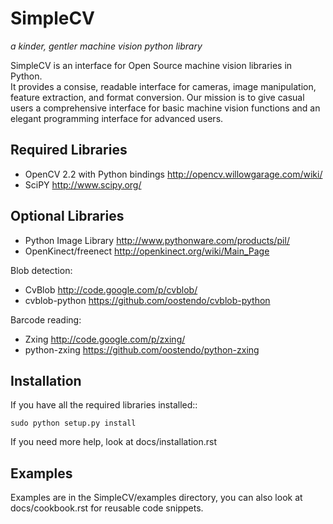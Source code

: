 SimpleCV
=============

_a kinder, gentler machine vision python library_

SimpleCV is an interface for Open Source machine vision libraries in Python.   
It provides a consise, readable interface for cameras, image manipulation, feature extraction, and format conversion.  Our mission is to give casual users a comprehensive interface for basic machine vision functions and an elegant programming interface for advanced users.

Required Libraries
----------------------

* OpenCV 2.2 with Python bindings http://opencv.willowgarage.com/wiki/
* SciPY http://www.scipy.org/

Optional Libraries
----------------------

* Python Image Library http://www.pythonware.com/products/pil/
* OpenKinect/freenect http://openkinect.org/wiki/Main_Page

Blob detection:

* CvBlob http://code.google.com/p/cvblob/
* cvblob-python https://github.com/oostendo/cvblob-python

Barcode reading:

* Zxing http://code.google.com/p/zxing/
* python-zxing https://github.com/oostendo/python-zxing

Installation
---------------------------

If you have all the required libraries installed::

    sudo python setup.py install

If you need more help, look at docs/installation.rst

Examples
---------------------------

Examples are in the SimpleCV/examples directory, you can also look at 
docs/cookbook.rst for reusable code snippets.
    

